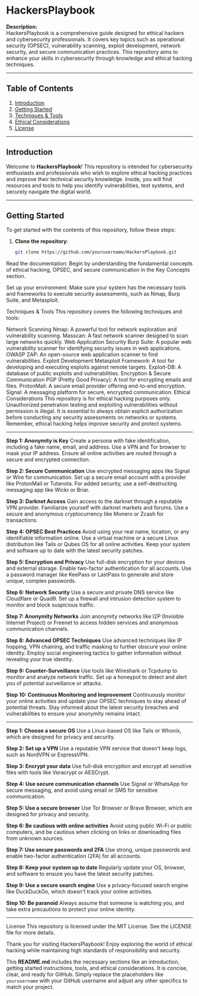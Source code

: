 # HackersPlaybook

**Description:**  
HackersPlaybook is a comprehensive guide designed for ethical hackers and cybersecurity professionals. It covers key topics such as operational security (OPSEC), vulnerability scanning, exploit development, network security, and secure communication practices. This repository aims to enhance your skills in cybersecurity through knowledge and ethical hacking techniques.

---

## Table of Contents
1. [Introduction](#introduction)
2. [Getting Started](#getting-started)
3. [Techniques & Tools](#techniques--tools)
4. [Ethical Considerations](#ethical-considerations)
5. [License](#license)

---

## Introduction

Welcome to **HackersPlaybook**! This repository is intended for cybersecurity enthusiasts and professionals who wish to explore ethical hacking practices and improve their technical security knowledge. Inside, you will find resources and tools to help you identify vulnerabilities, test systems, and securely navigate the digital world.

---

## Getting Started

To get started with the contents of this repository, follow these steps:

1. **Clone the repository**:
   ```bash
   git clone https://github.com/yourusername/HackersPlaybook.git
Read the documentation: Begin by understanding the fundamental concepts of ethical hacking, OPSEC, and secure communication in the Key Concepts section.

Set up your environment: Make sure your system has the necessary tools and frameworks to execute security assessments, such as Nmap, Burp Suite, and Metasploit.

Techniques & Tools
This repository covers the following techniques and tools:

Network Scanning
Nmap: A powerful tool for network exploration and vulnerability scanning.
Masscan: A fast network scanner designed to scan large networks quickly.
Web Application Security
Burp Suite: A popular web vulnerability scanner for identifying security issues in web applications.
OWASP ZAP: An open-source web application scanner to find vulnerabilities.
Exploit Development
Metasploit Framework: A tool for developing and executing exploits against remote targets.
Exploit-DB: A database of public exploits and vulnerabilities.
Encryption & Secure Communication
PGP (Pretty Good Privacy): A tool for encrypting emails and files.
ProtonMail: A secure email provider offering end-to-end encryption.
Signal: A messaging platform for secure, encrypted communication.
Ethical Considerations
This repository is for ethical hacking purposes only. Unauthorized penetration testing and exploiting vulnerabilities without permission is illegal. It is essential to always obtain explicit authorization before conducting any security assessments on networks or systems. Remember, ethical hacking helps improve security and protect systems.

------------------------------------------

**Step 1: Anonymity is Key**
Create a persona with fake identification, including a fake name, email, and address. Use a VPN and Tor browser to mask your IP address. Ensure all online activities are routed through a secure and encrypted connection.

**Step 2: Secure Communication**
Use encrypted messaging apps like Signal or Wire for communication. Set up a secure email account with a provider like ProtonMail or Tutanota. For added security, use a self-destructing messaging app like Wickr or Briar.

**Step 3: Darknet Access**
Gain access to the darknet through a reputable VPN provider. Familiarize yourself with darknet markets and forums. Use a secure and anonymous cryptocurrency like Monero or Zcash for transactions.

**Step 4: OPSEC Best Practices**
Avoid using your real name, location, or any identifiable information online. Use a virtual machine or a secure Linux distribution like Tails or Qubes OS for all online activities. Keep your system and software up to date with the latest security patches.

**Step 5: Encryption and Privacy**
Use full-disk encryption for your devices and external storage. Enable two-factor authentication for all accounts. Use a password manager like KeePass or LastPass to generate and store unique, complex passwords.

**Step 6: Network Security**
Use a secure and private DNS service like Cloudflare or Quad9. Set up a firewall and intrusion detection system to monitor and block suspicious traffic.

**Step 7: Anonymity Networks**
Join anonymity networks like I2P (Invisible Internet Project) or Freenet to access hidden services and anonymous communication channels.

**Step 8: Advanced OPSEC Techniques**
Use advanced techniques like IP hopping, VPN chaining, and traffic masking to further obscure your online identity. Employ social engineering tactics to gather information without revealing your true identity.

**Step 9: Counter-Surveillance**
Use tools like Wireshark or Tcpdump to monitor and analyze network traffic. Set up a honeypot to detect and alert you of potential surveillance or attacks.

**Step 10: Continuous Monitoring and Improvement**
Continuously monitor your online activities and update your OPSEC techniques to stay ahead of potential threats. Stay informed about the latest security breaches and vulnerabilities to ensure your anonymity remains intact.

-----------------------------------------

**Step 1: Choose a secure OS**
Use a Linux-based OS like Tails or Whonix, which are designed for privacy and security.

**Step 2: Set up a VPN**
Use a reputable VPN service that doesn't keep logs, such as NordVPN or ExpressVPN.

**Step 3: Encrypt your data**
Use full-disk encryption and encrypt all sensitive files with tools like Veracrypt or AESCrypt.

**Step 4: Use secure communication channels**
Use Signal or WhatsApp for secure messaging, and avoid using email or SMS for sensitive communication.

**Step 5: Use a secure browser**
Use Tor Browser or Brave Browser, which are designed for privacy and security.

**Step 6: Be cautious with online activities**
Avoid using public Wi-Fi or public computers, and be cautious when clicking on links or downloading files from unknown sources.

**Step 7: Use secure passwords and 2FA**
Use strong, unique passwords and enable two-factor authentication (2FA) for all accounts.

**Step 8: Keep your system up to date**
Regularly update your OS, browser, and software to ensure you have the latest security patches.

**Step 9: Use a secure search engine**
Use a privacy-focused search engine like DuckDuckGo, which doesn't track your online activities.

**Step 10: Be paranoid**
Always assume that someone is watching you, and take extra precautions to protect your online identity.

-------------------------------------


License
This repository is licensed under the MIT License. See the LICENSE file for more details.

Thank you for visiting HackersPlaybook! Enjoy exploring the world of ethical hacking while maintaining high standards of responsibility and security.

This **README.md** includes the necessary sections like an introduction, getting started instructions, tools, and ethical considerations. It is concise, clear, and ready for GitHub. Simply replace the placeholders like `yourusername` with your GitHub username and adjust any other specifics to match your project.
